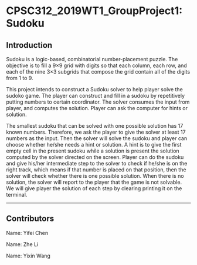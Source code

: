 # CPSC312_2019WT1_GroupProject1: Sudoku #

## Introduction

Sudoku is a logic-based, combinatorial number-placement puzzle.
The objective is to fill a 9×9 grid with digits so that each column, each row, and each of the nine 3×3 subgrids that compose the grid contain all of the digits from 1 to 9.

This project intends to construct a Sudoku solver to help player solve the sudoko game. The player can construct and fill in a sudoku by repetitively putting numbers to certain coordinator. The solver consumes the input from player, and computes the solution. Player can ask the computer for hints or solution.

The smallest sudoku that can be solved with one possible solution has 17 known numbers. Therefore, we ask the player to give the solver at least 17 numbers as the input. Then the solver will solve the sudoku and player can choose whether he/she needs a hint or solution.
A hint is to give the first empty cell in the present sudoku while a solution is present the solution computed by the solver directed on the screen. Player can do the sudoku and give his/her intermediate step to the solver to check if he/she is on the right track, which means if that number is placed on that position, then the solver will check whether there is one possible solution. When there is no solution, the solver will report to the player that the game is not solvable.
We will give player the solution of each step by clearing printing it on the terminal.

-------------------------------------------------

## Contributors

Name: Yifei Chen

Name: Zhe Li

Name: Yixin Wang
